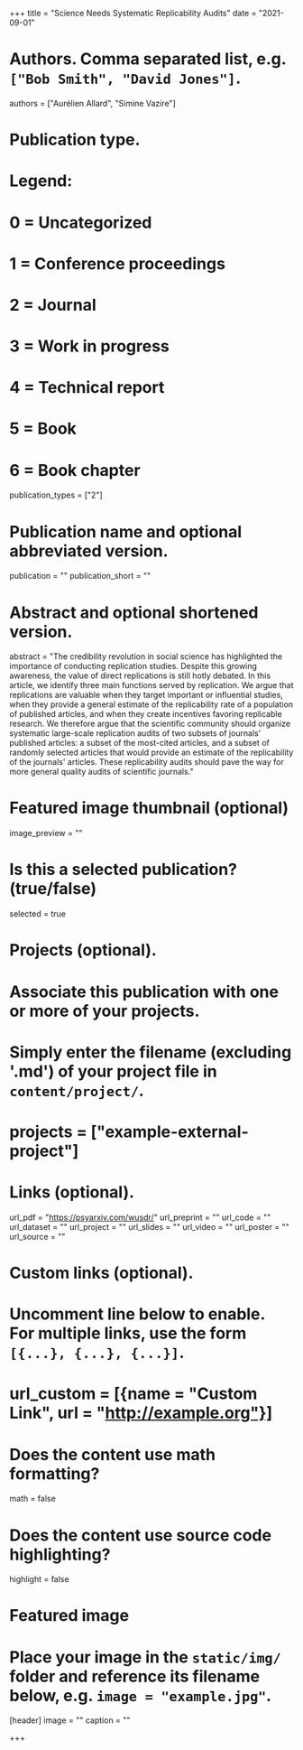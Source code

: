 +++
title = "Science Needs Systematic Replicability Audits"
date = "2021-09-01"

# Authors. Comma separated list, e.g. `["Bob Smith", "David Jones"]`.
authors = ["Aurélien Allard", "Simine Vazire"]

# Publication type.
# Legend:
# 0 = Uncategorized
# 1 = Conference proceedings
# 2 = Journal
# 3 = Work in progress
# 4 = Technical report
# 5 = Book
# 6 = Book chapter
publication_types = ["2"]

# Publication name and optional abbreviated version.
publication = ""
publication_short = ""

# Abstract and optional shortened version.
abstract = "The credibility revolution in social science has highlighted the importance of conducting replication studies. Despite this growing awareness, the value of direct replications is still hotly debated. In this article, we identify three main functions served by replication. We argue that replications are valuable when they target important or influential studies, when they provide a general estimate of the replicability rate of a population of published articles, and when they create incentives favoring replicable research. We therefore argue that the scientific community should organize systematic large-scale replication audits of two subsets of journals’ published articles: a subset of the most-cited articles, and a subset of randomly selected articles that would provide an estimate of the replicability of the journals' articles. These replicability audits should pave the way for more general quality audits of scientific journals."

# Featured image thumbnail (optional)
image_preview = ""

# Is this a selected publication? (true/false)
selected = true

# Projects (optional).
#   Associate this publication with one or more of your projects.
#   Simply enter the filename (excluding '.md') of your project file in `content/project/`.
# projects = ["example-external-project"]

# Links (optional).
url_pdf = "https://psyarxiv.com/wusdr/"
url_preprint = ""
url_code = ""
url_dataset = ""
url_project = ""
url_slides = ""
url_video = ""
url_poster = ""
url_source = ""

# Custom links (optional).
#   Uncomment line below to enable. For multiple links, use the form `[{...}, {...}, {...}]`.
# url_custom = [{name = "Custom Link", url = "http://example.org"}]

# Does the content use math formatting?
math = false

# Does the content use source code highlighting?
highlight = false

# Featured image
# Place your image in the `static/img/` folder and reference its filename below, e.g. `image = "example.jpg"`.
[header]
image = ""
caption = ""

+++